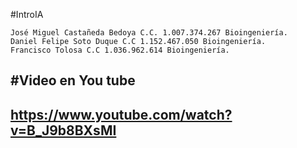 #IntroIA
```
José Miguel Castañeda Bedoya C.C. 1.007.374.267 Bioingeniería.
Daniel Felipe Soto Duque C.C 1.152.467.050 Bioingeniería.
Francisco Tolosa C.C 1.036.962.614 Bioingeniería.

```
#Video en You tube
---
https://www.youtube.com/watch?v=B_J9b8BXsMI
---
